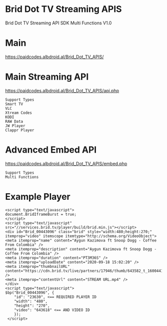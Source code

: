 # Brid Dot TV Streaming APIS
Brid Dot TV Streaming API SDK Multi Functions V1.0

# Main
https://paidcodes.albdroid.al/Brid_Dot_TV_APIS/

# Main Streaming API
https://paidcodes.albdroid.al/Brid_Dot_TV_APIS/api.php

    Support Types
    Smart TV
    VLC
    Xtream Codes
    KODI
    RAW Data
    JW Player
    Clappr Player

# Advanced Embed API
https://paidcodes.albdroid.al/Brid_Dot_TV_APIS/embed.php

    Support Types
    Multi Functions

# Example Player

    <script type="text/javascript">
    document.BridIframeBurst = true;
    </script>
    <script type="text/javascript" src="//services.brid.tv/player/build/brid.min.js"></script>
    <div id="Brid_00443096" class="brid" style="width:480;height:270;" itemprop="video" itemscope itemtype="http://schema.org/VideoObject">
    <meta itemprop="name" content="Aygun Kazimova ft Snoop Dogg - Coffee From Colombia" />
    <meta itemprop="description" content="Aygun Kazimova ft Snoop Dogg - Coffee From Colombia" />
    <meta itemprop="duration" content="PT3M36S" />
    <meta itemprop="uploadDate" content="2020-09-18 15:02:20" />
    <meta itemprop="thumbnailURL" content="https://cdn.brid.tv/live/partners/17946/thumb/643582_t_1600441343.png" />
    <meta itemprop="contentUrl" content="STREAM URL.mp4" />
    </div>
    <script type="text/javascript">
    $bp("Brid_00443096", {
        "id": "23630", <== REQUIRED PLAYER ID
        "width": "480",
        "height": "270",
        "video": "643618" <== AND VIDEO ID
        });
     </script>
